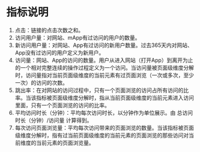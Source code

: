 # 指标说明

1. 点击：链接的点击次数之和。
2. 访问用户量：对网站、mApp有过访问的用户的数量。
3. 新访问用户量：对网站、App有过访问的新用户数量。过去365天内对网站、App没有过访问的用户定义为新用户。
4. 访问量：网站、App的访问的数量。用户从进入网站（打开App）到离开为止的一个相对完整连续的操作过程定义为一个访问。当访问量被页面级维度分解时，访问量指对当前页面级维度的当前元素有过页面浏览（一次或多次，至少一次）的访问的次数。
5. 跳出率：在对网站的访问过程中，只有一个页面浏览的访问占所有访问的比率。当该指标被页面级维度分解时，指从当前页面级维度的当前元素进入访问里面，只有一个页面浏览的访问的比率。
6. 平均访问时长（分钟）：平均每次访问时长，以分钟作为单位展示。由 总访问时长（分钟）/访问量 计算得到。
7. 每次访问页面浏览量：平均每次访问带来的页面浏览的数量。当该指标被页面级维度分解时，指有过当前页面级维度的当前元素的页面浏览的那些访问对当前维度的当前元素的页面浏览量。
